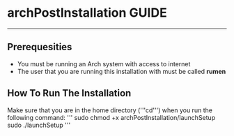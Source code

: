 # archPostInstallation GUIDE
*****************************
## Prerequesities
- You must be running an Arch system with access to internet
- The user that you are running this installation with must be called **rumen**
## How To Run The Installation
Make sure that you are in the home directory ('''cd''') when you run the following command:
'''
sudo chmod +x archPostInstallation/launchSetup
sudo ./launchSetup
'''
